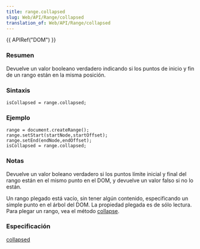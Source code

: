 ```yaml
---
title: range.collapsed
slug: Web/API/Range/collapsed
translation_of: Web/API/Range/collapsed
---
```


{{ APIRef("DOM") }}

### Resumen

Devuelve un valor booleano verdadero indicando si los puntos de inicio y fin de un rango están en la misma posición.

### Sintaxis

```
isCollapsed = range.collapsed;
```

### Ejemplo

```
range = document.createRange();
range.setStart(startNode,startOffset);
range.setEnd(endNode,endOffset);
isCollapsed = range.collapsed;
```

### Notas

Devuelve un valor boleano verdadero si los puntos límite inicial y final del rango están en el mismo punto en el DOM, y devuelve un valor falso si no lo están.

Un rango plegado está vacío, sin tener algún contenido, especificando un simple punto en el árbol del DOM. La propiedad plegada es de sólo lectura. Para plegar un rango, vea el método [collapse](/es/DOM/range.collapse).

### Especificación

[collapsed](http://www.w3.org/TR/DOM-Level-2-Traversal-Range/ranges.html#Level-2-Range-attr-collapsed)
